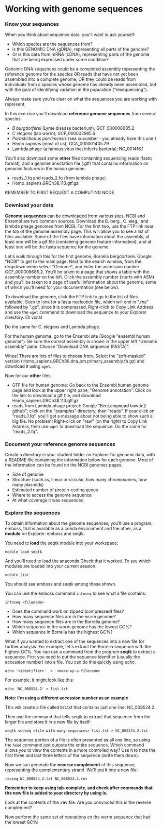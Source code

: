 # Working with genome sequences

### Know your sequences

When you think about sequence data, you'll want to ask yourself:
* Which species are the sequences from?
* Is this GENOMIC DNA (gDNA), representing all parts of the genome? 
* Or is this data from mRNA (cDNA), representing parts of the genome that are being expressed under some condition?

Genomic DNA sequences could be a completed assembly representing the reference genome for the species OR reads that have not yet been assembled into a complete genome, OR they could be reads from individuals from a species whose genome has already been assembled, but with the goal of identifying variation in the population ("resequencing").

Always make sure you're clear on what the sequences you are working with represent.

In this exercise you'll download **reference genome sequences** from several species:
* _B burgdorferei_ (Lyme disease bacterium); GCF_000008685.2
* _C elegans_ (lab worm); GCF_000002985.6
* _Parastichopus parvimensis_ (sea cucumber - you already have this one!)
* _Homo sapiens_ (most of us); GCA_000001405.29
* Lambda phage (a famous virus that infects bacteria); NC_001416.1

You'll also download some **other** files containing sequencing reads (fastq format), and a genome annotation file (.gtf) that contains information on genomic features in the human genome.

* reads_1.fq and reads_2.fq (from lambda phage)
* Homo_sapiens.GRCh38.113.gtf.gz

REMEMBER TO FIRST REQUEST A COMPUTING NODE.

### Download your data

**Genome sequences** can be downloaded from various sites. NCBI and Ensembl are two common sources. Download the B. berg., C. eleg., and lambda phage genomes from NCBI. For the first two, use the FTP link near the top of the genome assembly page. This will allow you to see a list of files available. Some of the files have information about the assembly, at least one will be a gtf file (containing genome feature information), and at least one will be the fasta sequence for the genome.

Let's walk through this for the first genome, Borrelia bergdorferei. Google "NCBI" to get to the main page. Next to the search window, from the dropdown menu select "Genome", and enter the accession number GCF_000008685.2. You'll be taken to a page that shows a table with the assembly number on the left. Click the assembly number (starts with ASM) and you'll be taken to a page of useful information about the genome, some of which you'll need for your documentation (see below). 

To download the genome, click the FTP link to go to the list of files available. Scan to look for a fasta nucleotide file, which will end in ".fna" followed by ".gz", since it is compressed. Right-click to Copy Link Address and use the `wget` command to download the sequence to your Explorer directory. Eh voilá!

Do the same for C. elegans and Lambda phage.

For the human genome, go to the Ensembl site (Google "ensembl human genome"). Be sure the correct assembly is shown in the upper left "Genome assembly" pane. Choose "Download DNA sequence (FASTA)". 

Whoa! There are lots of files to choose from. Select the "soft-masked" version (Homo_sapiens.GRCh38.dna_sm.primary_assembly.fa.gz) and download it using `wget`.

Now for our **other** files.

* GTF file for human genome: Go back to the Ensembl human genome page and look at the upper right pane, "Genome annotation". Click on the link to download a gtf file, and download Homo_sapiens.GRCh38.113.gtf.gz
* reads from Lambda phage project: Google "BenLangmead bowtie2 github"; click on the "examples" directory, then "reads". If your click on "reads_1.fq", you'll get a message about not being able to show such a big file. No problem! Right-click on "raw" (on the right) to Copy Link Address, then use `wget` to download the sequence. Do the same for "reads_2.fq".  

### Document your reference genome sequences

Create a directory in your student folder on Explorer for genomic data, with a README file containing the information below for each genome. Most of the information can be found on the NCBI genomes pages.

*	Size of genome
*	Structure (such as, linear or circular, how many chromosomes, how many plasmids)
*	Estimated number of protein-coding genes
*	Where to access the genome sequence
* At what coverage it was sequenced

### Explore the sequences

To obtain information about the genome sequences, you'll use a program, emboss, that is available as a conda environment and the other, as a **module** on Explorer: emboss and seqtk.

You need to **load** the seqtk module into your workspace:

`module load seqtk`

And you'll need to load the anaconda
Check that it worked. To see which modules are loaded into your current session:

`module list`

You should see emboss and seqtk among those shown.

You can use the emboss command `infoseq` to see what a file contains:

`infoseq <filename>`

* Does the command work on zipped (compressed) files?
* How many sequence files are in the worm genome?
* How many sequence files are in the Borrelia genome?
* Which sequence in the worm genome has the lowest GC%?
* Which sequence in Borrelia has the highest GC%?

What if you wanted to extract one of the sequences into a new file for further analysis. For example, let's extract the Borrelia sequence with the highest GC%. You can use a command from the program **seqtk** to extract a sequence. First you need to put the sequence identifier (usually the accession number) into a file. You can do this quickly using echo. 

`echo '<identifier>'  >  <make-up-a-filename>`

For example, it might look like this:

`echo 'NC_008524.2' > list.txt`

**Note: I'm using a different accession number as an example**

This will create a file called list.txt that contains just one line: NC_008524.2.

Then use the command that tells seqtk to extract that sequence from the larger file and store it in a new file by itself:

`seqtk subseq <file-with-many-sequences> list.txt > NC_008524.2.txt`

The sequence portion of a file is often presented as all one line, so using the `head` command just outputs the entire sequence. Which command allows you to view the contents in a more controlled way? Use it to note the first three and last three letters of the sequence (write them down).

Now we can generate the **reverse complement** of this sequence, representing the complementary strand. We'll put it into a new file:

`revseq NC_008524.2.txt NC_008524.2.rev`

**Remember to keep using tab-complete, and check after commands that the new file is added to your directory by using ls.**

Look at the contents of the .rev file. Are you convinced this is the reverse complement?

Now perform the same set of operations on the worm sequence that had the lowest GC%!
